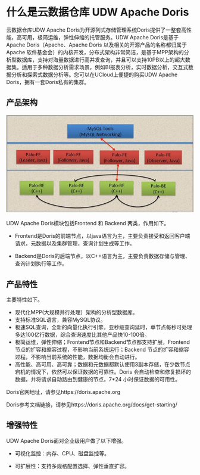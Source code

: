 # 什么是云数据仓库 UDW Apache Doris

云数据仓库UDW Apache Doris为开源列式存储管理系统Doris提供了一整套高性能，高可用，极简运维，弹性伸缩的托管服务。UDW Apache Doris是基于Apache Doris（Apache、Apache Doris 以及相关的开源产品的名称都归属于 Apache 软件基金会）的内核开发，分布式架构非常简洁，是基于MPP架构的分析型数据库，支持对海量数据进行高并发查询，并且可以支持10PB以上的超大数据集。适用于多种数据分析需求场景，例如BI报表分析，实时数据分析，交互式数据分析和探索式数据分析等。您可以在UCloud上便捷的购买UDW Apache Doris，拥有一套Doris私有的集群。

## 产品架构

![udoris-jg](../images/udoris-jg.png)

UDW Apache Doris模块包括Frontend 和 Backend 两类，作用如下。

- Frontend是Doris的前端节点，以java语言为主，主要负责接受和返回客户端请求，元数据以及集群管理，查询计划生成等工作。

- Backend是Doris的后端节点，以C++语言为主，主要负责数据存储与管理、查询计划执行等工作。


## 产品特性

主要特性如下。

- 现代化MPP(大规模并行处理）架构的分析型数据库。
- 支持标准SQL语言，兼容MySQL协议。
- 极速SQL查询，全新的向量化执行引擎，亚秒级查询延时，单节点每秒可处理多达100亿行数据，综合查询速度比其他产品快10-100倍。
- 极简运维，弹性伸缩；Frontend节点和Backend节点都支持扩展，Frontend节点的扩容和缩容过程，不影响当前系统运行；Backend 节点的扩容和缩容过程，不影响当前系统的性能，数据均衡会自动进行。
- 高性能、高可用、高可靠；数据和元数据都默认使用3副本存储，在少数节点宕机的情况下，依然可以保证数据的可靠性。Doris 会自动检查和修复损坏的数据，并将请求自动路由到健康的节点，7*24 小时保证数据的可用性。

Doris官网地址，请参见https://doris.apache.org

Doris参考文档链接，请参见https://doris.apache.org/docs/get-starting/

## 增强特性

UDW Apache Doris面对企业级用户做了以下增强。

- 可视化监控：内存、CPU、磁盘监控等。

- 可扩展性：支持多规格配置选择、弹性垂直扩容。

